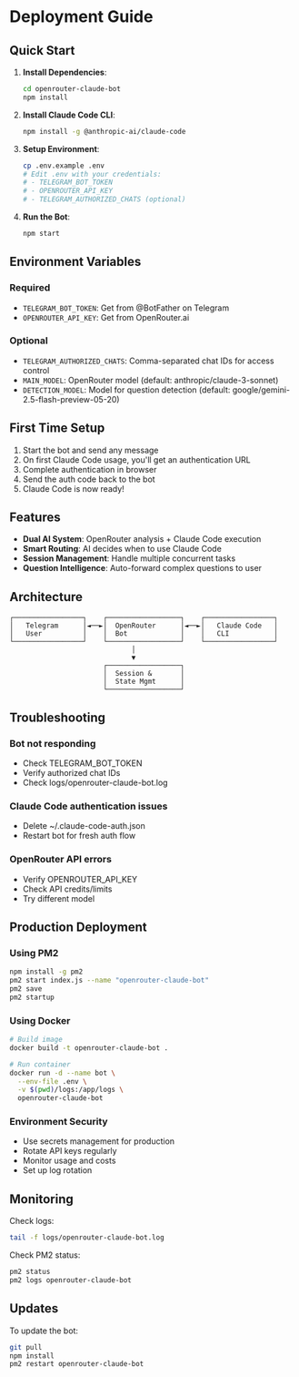 # Deployment Guide

## Quick Start

1. **Install Dependencies**:
   ```bash
   cd openrouter-claude-bot
   npm install
   ```

2. **Install Claude Code CLI**:
   ```bash
   npm install -g @anthropic-ai/claude-code
   ```

3. **Setup Environment**:
   ```bash
   cp .env.example .env
   # Edit .env with your credentials:
   # - TELEGRAM_BOT_TOKEN
   # - OPENROUTER_API_KEY
   # - TELEGRAM_AUTHORIZED_CHATS (optional)
   ```

4. **Run the Bot**:
   ```bash
   npm start
   ```

## Environment Variables

### Required
- `TELEGRAM_BOT_TOKEN`: Get from @BotFather on Telegram
- `OPENROUTER_API_KEY`: Get from OpenRouter.ai

### Optional
- `TELEGRAM_AUTHORIZED_CHATS`: Comma-separated chat IDs for access control
- `MAIN_MODEL`: OpenRouter model (default: anthropic/claude-3-sonnet)
- `DETECTION_MODEL`: Model for question detection (default: google/gemini-2.5-flash-preview-05-20)

## First Time Setup

1. Start the bot and send any message
2. On first Claude Code usage, you'll get an authentication URL
3. Complete authentication in browser
4. Send the auth code back to the bot
5. Claude Code is now ready!

## Features

- **Dual AI System**: OpenRouter analysis + Claude Code execution
- **Smart Routing**: AI decides when to use Claude Code
- **Session Management**: Handle multiple concurrent tasks
- **Question Intelligence**: Auto-forward complex questions to user

## Architecture

```
┌─────────────────┐    ┌──────────────────┐    ┌─────────────────┐
│   Telegram      │◄──►│  OpenRouter      │◄──►│   Claude Code   │
│   User          │    │  Bot             │    │   CLI           │
└─────────────────┘    └──────────────────┘    └─────────────────┘
                              │
                              ▼
                       ┌──────────────────┐
                       │  Session &       │
                       │  State Mgmt      │
                       └──────────────────┘
```

## Troubleshooting

### Bot not responding
- Check TELEGRAM_BOT_TOKEN
- Verify authorized chat IDs
- Check logs/openrouter-claude-bot.log

### Claude Code authentication issues
- Delete ~/.claude-code-auth.json
- Restart bot for fresh auth flow

### OpenRouter API errors
- Verify OPENROUTER_API_KEY
- Check API credits/limits
- Try different model

## Production Deployment

### Using PM2
```bash
npm install -g pm2
pm2 start index.js --name "openrouter-claude-bot"
pm2 save
pm2 startup
```

### Using Docker
```bash
# Build image
docker build -t openrouter-claude-bot .

# Run container
docker run -d --name bot \
  --env-file .env \
  -v $(pwd)/logs:/app/logs \
  openrouter-claude-bot
```

### Environment Security
- Use secrets management for production
- Rotate API keys regularly
- Monitor usage and costs
- Set up log rotation

## Monitoring

Check logs:
```bash
tail -f logs/openrouter-claude-bot.log
```

Check PM2 status:
```bash
pm2 status
pm2 logs openrouter-claude-bot
```

## Updates

To update the bot:
```bash
git pull
npm install
pm2 restart openrouter-claude-bot
```